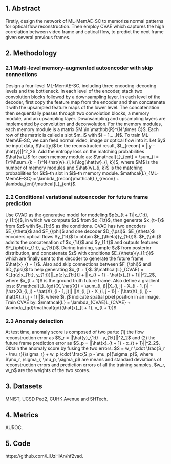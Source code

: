 <h2>1. Abstract</h2>
Firstly, design the network of ML-MemAE-SC to memorize normal patterns for optical flow reconstruction. Then employ CVAE which captures the high correlation between video frame and optical flow, to predict the next frame given several previous frames.
<h2>2. Methodology</h2>
<h3>2.1 Multi-level memory-augmented autoencoder with skip connections</h3>
Design a four-level ML-MemAE-SC, including three encoding-decoding levels and the bottleneck. In each level of the encoder, stack two convolution blocks followed by a downsampling layer. In each level of the decoder, first copy the feature map from the encoder and then concatenate it with the upsampled feature maps of the lower level. The concatenation then sequentially passes through two convolution blocks, a memory module, and an upsampling layer. Downsampling and upsampling layers are implemented by convolution and deconvolution. For the memory modules, each memory module is a matrix $M \in \mathbb{R}^{N \times C}$. Each row of the matrix is called a slot $m_i$ with $i = 1,...,N$. To train ML-MemAE-SC, we can feed normal video, image or optical flow into it. Let $y$ be input data, $\hat{y}$ be the reconstructed result, $L_{recon} = ||y - \hat{y}||^2_2$. Add the entropy loss on the matching probabilities $\hat{w}_i$ for each memory module as: $\mathcal{L}_{ent} = \sum_{i = 1}^M\sum_{k = 1}^N-\hat{w}_{i, k}\log(\hat{w}_{i, k})$, where $M$ is the number of memory modules and $\hat{w}_{i, k}$ is the matching probabilities for $k$-th slot in $i$-th memory module. $mathcal{L}_{ML-MemAE-SC} = \lambda_{recon}\mathcal{L}_{recon} + \lambda_{ent}\mathcal{L}_{ent}$.
<h3>2.2 Conditional variational autoencoder for future frame prediction</h3>
Use CVAD as the generative model for modeling $p(x_{t + 1}|x_{1:t}, y_{1:t})$, in which we compute $z$ from $x_{1:t}$, then generate $x_{t+1}$ from $z$ with $y_{1:t}$ as the conditions. CVAD has two encoders $E_{\theta}$ and $F_{\phi}$ and one decoder $D_{\psi}$. $E_{\theta}$ encoders optical flows $y_{1:t}$ to obtain $E_{\theta}(y_{1:t})$. $F_{\phi}$ admits the concatenation of $x_{1:t}$ and $y_{1:t}$ and outputs features $F_{\phi}(x_{1:t}, y_{1:t})$. During training, sample $z$ from posterior distribution, and concatenate $z$ with conditions $E_{\theta}(y_{1:t})$ which are finally sent to the decoder to generate the future frame $\hat{x}_{t + 1}$. Also add skip connections between $F_{\phi}$ and $D_{\psi}$ to help generating $x_{t + 1}$. $\mathcal{L}_{CVAE} = KL[q(z|x_{1:t}, y_{1:t})||_p(z|y_{1:t})] + ||x_{t + 1} - \hat{x}_{t + 1}||^2_2$, where $x_{t + 1}$ is the ground truth future frame. Also define a gradient loss: $\mathcal{L}_{gd}(X, \hat{X}) = \sum_{i, j}||X_{i, j} - X_{i - 1, j}| - |\hat{X}_{i, j} - \hat{X}_{i - 1, j}|| ||X_{i, j} - X_{i, j - 1}| - |\hat{X}_{i, j} - \hat{X}_{i, j - 1}||$, where $i, j$ indicate spatial pixel position in an image. Train CVAE by: $\mathcal{L} = \lambda_{CVAE}L_{CVAE} + \lambda_{gd}\mathcal{gd}(\hat{x}_{t + 1}, x_{t + 1})$.
<h3>2.3 Anomaly detection</h3>
At test time, anomaly score is composed of two parts: (1) the flow reconstruction error as $S_r = ||\hat{y}_{1:t} - y_{1:t}||^2_2$ and (2) the future frame prediction error as $S_p = ||\hat{x}_{t + 1} - x_{t + 1}||^2_2$. Obtain the anomaly score by fusing the two errors: $S = w_r \cdot \frac{S_r - \mu_r}{\sigma_r} + w_p \cdot \frac{S_p - \mu_p}{\sigma_p}$, where $\mu_r, \sigma_r, \mu_p, \sigma_p$ are means and standard deviations of reconstruction errors and prediction errors of all the training samples, $w_r, w_p$ are the weights of the two scores.
<h2>3. Datasets</h2>
MNIST, UCSD Ped2, CUHK Avenue and SHTech.
<h2>4. Metrics</h2>
AUROC.
<h2>5. Code</h2>
https://github.com/LiUzHiAn/hf2vad.